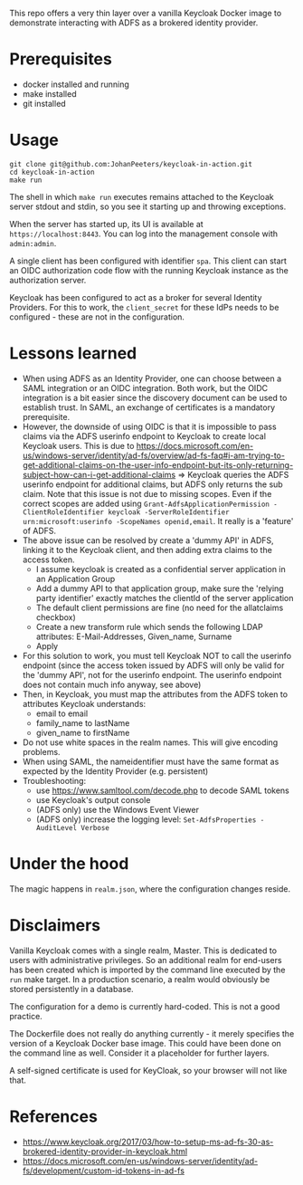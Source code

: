This repo offers a very thin layer over a vanilla Keycloak Docker image to demonstrate interacting with ADFS as a brokered identity provider.

# Prerequisites

* docker installed and running
* make installed
* git installed

# Usage

```
git clone git@github.com:JohanPeeters/keycloak-in-action.git
cd keycloak-in-action
make run
```

The shell in which `make run` executes remains attached to the Keycloak server stdout and stdin, so you see it starting up and throwing exceptions.

When the server has started up, its UI is available at `https://localhost:8443`. You can log into the management console with `admin:admin`.

A single client has been configured with identifier `spa`. This client can start an OIDC authorization code flow with the running Keycloak instance as the authorization server.

Keycloak has been configured to act as a broker for several Identity Providers. For this to work, the `client_secret` for these IdPs needs to be configured - these are not in the configuration.

# Lessons learned
* When using ADFS as an Identity Provider, one can choose between a SAML integration or an OIDC integration. Both work, but the OIDC integration is a bit easier since the discovery document can be used to establish trust. In SAML, an exchange of certificates is a mandatory prerequisite.
* However, the downside of using OIDC is that it is impossible to pass claims via the ADFS userinfo endpoint to Keycloak to create local Keycloak users. This is due to https://docs.microsoft.com/en-us/windows-server/identity/ad-fs/overview/ad-fs-faq#i-am-trying-to-get-additional-claims-on-the-user-info-endpoint-but-its-only-returning-subject-how-can-i-get-additional-claims => Keycloak queries the ADFS userinfo endpoint for additional claims, but ADFS only returns the sub claim. Note that this issue is not due to missing scopes. Even if the correct scopes are added using `Grant-AdfsApplicationPermission -ClientRoleIdentifier keycloak -ServerRoleIdentifier urn:microsoft:userinfo -ScopeNames openid,email`. It really is a 'feature' of ADFS.
* The above issue can be resolved by create a 'dummy API' in ADFS, linking it to the Keycloak client, and then adding extra claims to the access token. 
    * I assume keycloak is created as a confidential server application in an Application Group
    * Add a dummy API to that application group, make sure the 'relying party identifier' exactly matches the clientId of the server application
    * The default client permissions are fine (no need for the allatclaims checkbox)
    * Create a new transform rule which sends the following LDAP attributes: E-Mail-Addresses, Given_name, Surname
    * Apply
* For this solution to work, you must tell Keycloak NOT to call the userinfo endpoint (since the access token issued by ADFS will only be valid for the 'dummy API', not for the userinfo endpoint. The userinfo endpoint does not contain much info anyway, see above)
* Then, in Keycloak, you must map the attributes from the ADFS token to attributes Keycloak understands:
    * email to email
    * family_name to lastName
    * given_name to firstName
* Do not use white spaces in the realm names. This will give encoding problems. 
* When using SAML, the nameidentifier must have the same format as expected by the Identity Provider (e.g. persistent)
* Troubleshooting:
    * use https://www.samltool.com/decode.php to decode SAML tokens
    * use Keycloak's output console
    * (ADFS only) use the Windows Event Viewer
    * (ADFS only) increase the logging level: `Set-AdfsProperties -AuditLevel Verbose` 


# Under the hood

The magic happens in `realm.json`, where the configuration changes reside.

# Disclaimers

Vanilla Keycloak comes with a single realm, Master. This is dedicated to users with administrative privileges. So an additional realm for end-users has been created which is imported by the command line executed by the `run` make target. In a production scenario, a realm would obviously be stored persistently in a database.

The configuration for a demo is currently hard-coded. This is not a good practice.

The Dockerfile does not really do anything currently - it merely specifies the version of a Keycloak Docker base image. This could have been done on the command line as well. Consider it a placeholder for further layers.

A self-signed certificate is used for KeyCloak, so your browser will not like that.

# References
* https://www.keycloak.org/2017/03/how-to-setup-ms-ad-fs-30-as-brokered-identity-provider-in-keycloak.html
* https://docs.microsoft.com/en-us/windows-server/identity/ad-fs/development/custom-id-tokens-in-ad-fs
